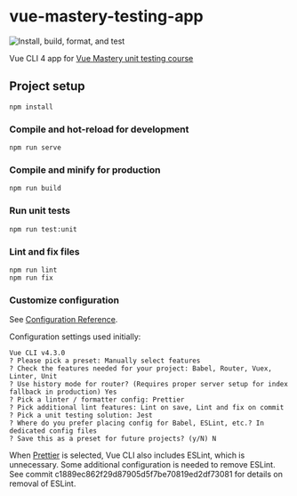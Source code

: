 # vue-mastery-testing-app

![Install, build, format, and test](https://github.com/br3ndonland/vue-mastery-testing-app/workflows/Install,%20build,%20format,%20and%20test/badge.svg)

Vue CLI 4 app for [Vue Mastery unit testing course](https://www.vuemastery.com/courses/unit-testing/what-to-test)

## Project setup

```
npm install
```

### Compile and hot-reload for development

```
npm run serve
```

### Compile and minify for production

```
npm run build
```

### Run unit tests

```
npm run test:unit
```

### Lint and fix files

```
npm run lint
npm run fix
```

### Customize configuration

See [Configuration Reference](https://cli.vuejs.org/config/).

Configuration settings used initially:

```
Vue CLI v4.3.0
? Please pick a preset: Manually select features
? Check the features needed for your project: Babel, Router, Vuex, Linter, Unit
? Use history mode for router? (Requires proper server setup for index fallback in production) Yes
? Pick a linter / formatter config: Prettier
? Pick additional lint features: Lint on save, Lint and fix on commit
? Pick a unit testing solution: Jest
? Where do you prefer placing config for Babel, ESLint, etc.? In dedicated config files
? Save this as a preset for future projects? (y/N) N
```

When [Prettier](https://prettier.io/) is selected, Vue CLI also includes ESLint, which is unnecessary. Some additional configuration is needed to remove ESLint. See commit c1889ec862f29d87905d5f7be70819ed2df73081 for details on removal of ESLint.
